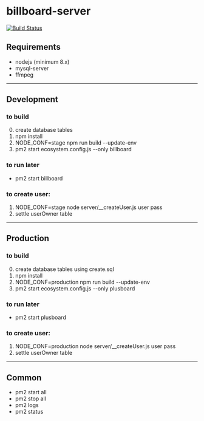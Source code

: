 # billboard-server

[![Build Status](https://travis-ci.com/guness/billboard-server.svg?token=FqAtQLMd7FgKzHtCsnhY&branch=master)](https://travis-ci.com/guness/billboard-server)

## Requirements
- nodejs (minimum 8.x)
- mysql-server
- ffmpeg

---
## Development

### to build

0. create database tables
1. npm install
2. NODE_CONF=stage npm run build --update-env
3. pm2 start ecosystem.config.js --only billboard

### to run later
- pm2 start billboard

### to create user:
1. NODE_CONF=stage node server/__createUser.js user pass
2. settle userOwner table

---
## Production

### to build

0. create database tables using create.sql
1. npm install
2. NODE_CONF=production npm run build --update-env
3. pm2 start ecosystem.config.js --only plusboard

### to run later
- pm2 start plusboard

### to create user:
1. NODE_CONF=production node server/__createUser.js user pass
2. settle userOwner table

---
## Common
- pm2 start all
- pm2 stop all
- pm2 logs
- pm2 status